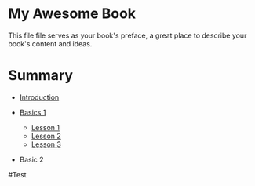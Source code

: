 # My Awesome Book

This file file serves as your book's preface, a great place to describe your book's content and ideas.


# Summary

* [Introduction](README.md)
* [Basics 1](chapter1.md)
  * [Lesson 1](lesson-1.md)
  * [Lesson 2](lesson-1.md/#test)
  * [Lesson 3](lesson-1.md/#test)


* Basic 2




#Test

